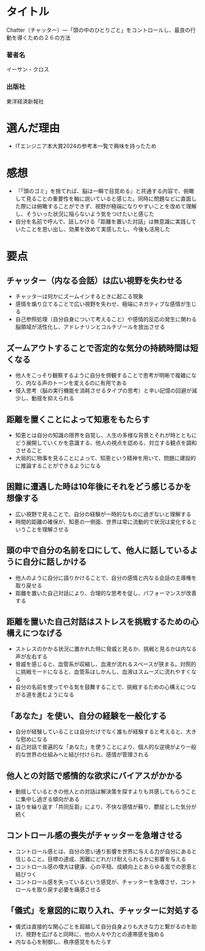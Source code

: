 # タイトル
Chatter（チャッター）―「頭の中のひとりごと」をコントロールし、最良の行動を導くための２６の方法
### 著者名
イーサン・クロス
### 出版社
東洋経済新報社

# 選んだ理由
- ITエンジニア本大賞2024の参考本一覧で興味を持ったため

# 感想
- 『「頭のゴミ」を捨てれば、脳は一瞬で目覚める』と共通する内容で、俯瞰して見ることの重要性を軸に説いていると感じた。同時に問題などに直面した際には俯瞰することができず、視野が極端になりやすいことを改めて理解し、そういった状況に陥らないよう気をつけたいと感じた
- 自分を名前で呼んで、話しかける「距離を置いた対話」は無意識に実践していたことを思い出し、効果を改めて実感したし、今後も活用した

# 要点
## チャッター（内なる会話）は広い視野を失わせる
- チャッターは何かにズームインするときに起こる現象
- 感情を煽り立てることで広い視野を失わせ、極端にネガティブな感情が生じる
- 自己参照処理（自分自身について考えること）や感情的反応の発生に関わる脳領域が活性化し、アドレナリンとコルチゾールを放出させる

## ズームアウトすることで否定的な気分の持続時間は短くなる
- 他人をこっそり観察するように自分を傍観することで思考が明晰で複雑になり、内なる声のトーンを変えるのに有用である
- 侵入思考（脳の実行機能を消耗させるタイプの思考）と辛い記憶の回避が減少し、動揺を抑えられる

## 距離を置くことによって知恵をもたらす
- 知恵とは自分の知識の限界を自覚し、人生の多様な背景とそれが時とともにどう展開していくかを意識する、他人の視点を認める、対立する観点を調和させること
- 大局的に物事を見ることによって、知恵という精神を用いて、問題に建設的に推論することができるようになる

## 困難に遭遇した時は10年後にそれをどう感じるかを想像する
- 広い視野で見ることで、自分の経験が一時的なものに過ぎないと理解する
- 時間的距離の確保が、知恵の一側面、世界は常に流動的で状況は変化するということを理解させる

## 頭の中で自分の名前を口にして、他人に話しているように自分に話しかける
- 他人のように自分に語りかけることで、自分の感情と内なる会話の主導権を取り戻せる
- 距離を置いた自己対話により、合理的な思考を促し、パフォーマンスが改善する

## 距離を置いた自己対話はストレスを挑戦するための心構えにつなげる
- ストレスのかかる状況に置かれた時に脅威と見るか、挑戦と見るかは内なる声が左右する
- 脅威を感じると、血管系が収縮し、血液が流れるスペースが狭まる。対照的に挑戦モードになると、血管系はしかんし、血液はスムーズに流れやすくなる
- 自分の名前を使ってやる気を鼓舞することで、挑戦するための心構えにつながる道を進むようになる

## 「あなた」を使い、自分の経験を一般化する
- 自分が経験していることは自分だけでなく誰もが経験すると考えると、大きな慰めになる
- 自己対話で普遍的な「あなた」を使うことにより、個人的な逆境がより一般的な世界の仕組みへと結び付けられ、感情が管理される

## 他人との対話で感情的な欲求にバイアスがかかる
- 動揺しているときの他人との対話は解決策を探すよりも共感してもらうことに集中し過ぎる傾向がある
- 語りを繰り返す「共同反芻」により、不快な感情が蘇り、鬱屈とした気分が続く

## コントロール感の喪失がチャッターを急増させる
- コントロール感とは、自分の思い通り影響を世界に与える力が自分にあると信じること。目標の達成、困難にどれだけ耐えられるかに影響を与える
- コントロール感の増大は健康、心の平穏、成績向上とあらゆる面での恩恵と結びつく
- コントロール感を失っているという感覚が、チャッターを急増させ、コントロールを取り戻す必要を痛感させる

## 「儀式」を意図的に取り入れ、チャッターに対処する
- 儀式は直接的な関心ごとを超越して自分自身よりも大きな力と繋がるのを助け、視野を広げると同時に、他の人々や力との連帯感を強める
- 内なる心を制御し、秩序感覚をもたらす
